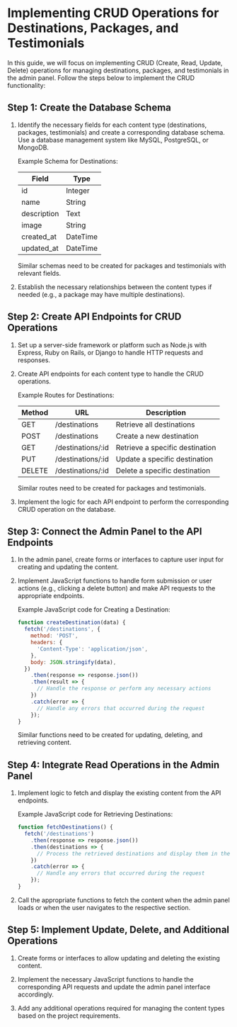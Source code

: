 #  Implementing CRUD Operations for Destinations, Packages, and Testimonials

In this guide, we will focus on implementing CRUD (Create, Read, Update, Delete) operations for managing destinations, packages, and testimonials in the admin panel. Follow the steps below to implement the CRUD functionality:

## Step 1: Create the Database Schema

1. Identify the necessary fields for each content type (destinations, packages, testimonials) and create a corresponding database schema. Use a database management system like MySQL, PostgreSQL, or MongoDB.

   Example Schema for Destinations:

   | Field       | Type         |
   | ----------- | ------------ |
   | id          | Integer      |
   | name        | String       |
   | description | Text         |
   | image       | String       |
   | created_at  | DateTime     |
   | updated_at  | DateTime     |

   Similar schemas need to be created for packages and testimonials with relevant fields.

2. Establish the necessary relationships between the content types if needed (e.g., a package may have multiple destinations).

## Step 2: Create API Endpoints for CRUD Operations

1. Set up a server-side framework or platform such as Node.js with Express, Ruby on Rails, or Django to handle HTTP requests and responses.

2. Create API endpoints for each content type to handle the CRUD operations.

   Example Routes for Destinations:

   | Method | URL                    | Description                 |
   | ------ | ---------------------- | --------------------------- |
   | GET    | /destinations          | Retrieve all destinations   |
   | POST   | /destinations          | Create a new destination    |
   | GET    | /destinations/:id      | Retrieve a specific destination |
   | PUT    | /destinations/:id      | Update a specific destination |
   | DELETE | /destinations/:id      | Delete a specific destination |

   Similar routes need to be created for packages and testimonials.

3. Implement the logic for each API endpoint to perform the corresponding CRUD operation on the database.

## Step 3: Connect the Admin Panel to the API Endpoints

1. In the admin panel, create forms or interfaces to capture user input for creating and updating the content.

2. Implement JavaScript functions to handle form submission or user actions (e.g., clicking a delete button) and make API requests to the appropriate endpoints.

   Example JavaScript code for Creating a Destination:

   ```javascript
   function createDestination(data) {
     fetch('/destinations', {
       method: 'POST',
       headers: {
         'Content-Type': 'application/json',
       },
       body: JSON.stringify(data),
     })
       .then(response => response.json())
       .then(result => {
         // Handle the response or perform any necessary actions
       })
       .catch(error => {
         // Handle any errors that occurred during the request
       });
   }
   ```

   Similar functions need to be created for updating, deleting, and retrieving content.

## Step 4: Integrate Read Operations in the Admin Panel

1. Implement logic to fetch and display the existing content from the API endpoints.

   Example JavaScript code for Retrieving Destinations:

   ```javascript
   function fetchDestinations() {
     fetch('/destinations')
       .then(response => response.json())
       .then(destinations => {
         // Process the retrieved destinations and display them in the admin panel
       })
       .catch(error => {
         // Handle any errors that occurred during the request
       });
   }
   ```

2. Call the appropriate functions to fetch the content when the admin panel loads or when the user navigates to the respective section.

## Step 5: Implement Update, Delete, and Additional Operations

1. Create forms or interfaces to allow updating and deleting the existing content.

2. Implement the necessary JavaScript functions to handle the corresponding API requests and update the admin panel interface accordingly.

3. Add any additional operations required for managing the content types based on the project requirements.

